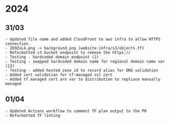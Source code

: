 # 2024

## 31/03 
    - Updated file name and added CloudFront to aws infra to allow HTTPS connection.
    - ZE9ZvL4.png -> background.png (website-infra/s3/objects.tf) 
    - Reformatted s3 bucket endpoint to remove the https:// 
    - Testing - hardcoded domain endpoint (2)
    - Testing - swapped hardcoded domain name for regional domain name var (13)
    - Testing - added hosted zone id to record alias for DNS validation 
    - Added cert validation for tf-managed ssl cert
    - Added tf managed cert arn var to distribution to replcace manually managed 

## 01/04
    - Updated Actions workflow to comment TF plan output to the PR
    - Reformatted TF linting